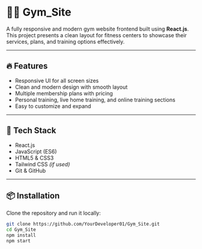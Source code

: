 # 🏋️‍♂️ Gym_Site

A fully responsive and modern gym website frontend built using **React.js**. This project presents a clean layout for fitness centers to showcase their services, plans, and training options effectively.

---

## 🔥 Features

- Responsive UI for all screen sizes
- Clean and modern design with smooth layout
- Multiple membership plans with pricing
- Personal training, live home training, and online training sections
- Easy to customize and expand

---

## 🚀 Tech Stack

- React.js  
- JavaScript (ES6)  
- HTML5 & CSS3  
- Tailwind CSS *(if used)*  
- Git & GitHub  

---

## 📦 Installation

Clone the repository and run it locally:

```bash
git clone https://github.com/YourDeveloper01/Gym_Site.git
cd Gym_Site
npm install
npm start

